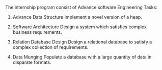 The internship program consist of Advance software Engineering Tasks:

1.	Advance Data Structure
Implement a novel version of a heap.

2.	Software Architecture
Design a system which satisfies complex business requirements.

3.	Relation Database Design
Design a relational database to satisfy a complex collection of requirements.

4.	Data Munging 
Populate a database with a large quantity of data in disparate formats.

